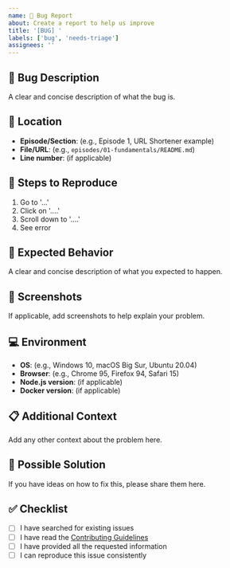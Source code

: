 ```yaml
---
name: 🐛 Bug Report
about: Create a report to help us improve
title: '[BUG] '
labels: ['bug', 'needs-triage']
assignees: ''
---
```


## 🐛 Bug Description
A clear and concise description of what the bug is.

## 📍 Location
- **Episode/Section**: (e.g., Episode 1, URL Shortener example)
- **File/URL**: (e.g., `episodes/01-fundamentals/README.md`)
- **Line number**: (if applicable)

## 🔄 Steps to Reproduce
1. Go to '...'
2. Click on '....'
3. Scroll down to '....'
4. See error

## 💭 Expected Behavior
A clear and concise description of what you expected to happen.

## 📸 Screenshots
If applicable, add screenshots to help explain your problem.

## 💻 Environment
- **OS**: (e.g., Windows 10, macOS Big Sur, Ubuntu 20.04)
- **Browser**: (e.g., Chrome 95, Firefox 94, Safari 15)
- **Node.js version**: (if applicable)
- **Docker version**: (if applicable)

## 📋 Additional Context
Add any other context about the problem here.

## 🔧 Possible Solution
If you have ideas on how to fix this, please share them here.

## ✅ Checklist
- [ ] I have searched for existing issues
- [ ] I have read the [Contributing Guidelines](../../CONTRIBUTING.md)
- [ ] I have provided all the requested information
- [ ] I can reproduce this issue consistently